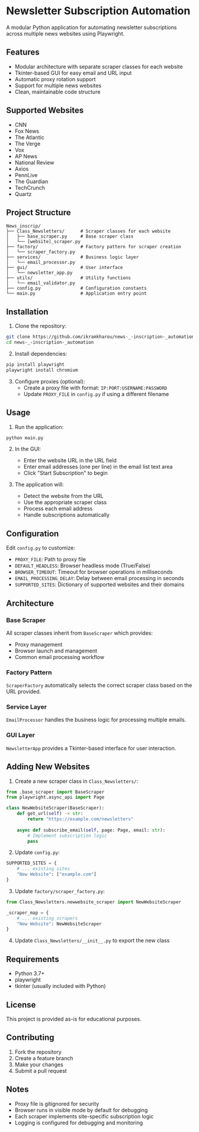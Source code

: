 # Newsletter Subscription Automation

A modular Python application for automating newsletter subscriptions across multiple news websites using Playwright.

## Features

- Modular architecture with separate scraper classes for each website
- Tkinter-based GUI for easy email and URL input
- Automatic proxy rotation support
- Support for multiple news websites
- Clean, maintainable code structure

## Supported Websites

- CNN
- Fox News
- The Atlantic
- The Verge
- Vox
- AP News
- National Review
- Axios
- PennLive
- The Guardian
- TechCrunch
- Quartz

## Project Structure

```
News_inscrip/
├── Class_Newsletters/      # Scraper classes for each website
│   ├── base_scraper.py     # Base scraper class
│   └── [website]_scraper.py
├── factory/                # Factory pattern for scraper creation
│   └── scraper_factory.py
├── services/               # Business logic layer
│   └── email_processor.py
├── gui/                    # User interface
│   └── newsletter_app.py
├── utils/                  # Utility functions
│   └── email_validator.py
├── config.py               # Configuration constants
└── main.py                 # Application entry point
```

## Installation

1. Clone the repository:
```bash
git clone https://github.com/ikramkharou/news-_-inscription-_automation.git
cd news-_-inscription-_automation
```

2. Install dependencies:
```bash
pip install playwright
playwright install chromium
```

3. Configure proxies (optional):
   - Create a proxy file with format: `IP:PORT:USERNAME:PASSWORD`
   - Update `PROXY_FILE` in `config.py` if using a different filename

## Usage

1. Run the application:
```bash
python main.py
```

2. In the GUI:
   - Enter the website URL in the URL field
   - Enter email addresses (one per line) in the email list text area
   - Click "Start Subscription" to begin

3. The application will:
   - Detect the website from the URL
   - Use the appropriate scraper class
   - Process each email address
   - Handle subscriptions automatically

## Configuration

Edit `config.py` to customize:

- `PROXY_FILE`: Path to proxy file
- `DEFAULT_HEADLESS`: Browser headless mode (True/False)
- `BROWSER_TIMEOUT`: Timeout for browser operations in milliseconds
- `EMAIL_PROCESSING_DELAY`: Delay between email processing in seconds
- `SUPPORTED_SITES`: Dictionary of supported websites and their domains

## Architecture

### Base Scraper
All scraper classes inherit from `BaseScraper` which provides:
- Proxy management
- Browser launch and management
- Common email processing workflow

### Factory Pattern
`ScraperFactory` automatically selects the correct scraper class based on the URL provided.

### Service Layer
`EmailProcessor` handles the business logic for processing multiple emails.

### GUI Layer
`NewsletterApp` provides a Tkinter-based interface for user interaction.

## Adding New Websites

1. Create a new scraper class in `Class_Newsletters/`:
```python
from .base_scraper import BaseScraper
from playwright.async_api import Page

class NewWebsiteScraper(BaseScraper):
    def get_url(self) -> str:
        return "https://example.com/newsletters"
    
    async def subscribe_email(self, page: Page, email: str):
        # Implement subscription logic
        pass
```

2. Update `config.py`:
```python
SUPPORTED_SITES = {
    # ... existing sites
    "New Website": ["example.com"]
}
```

3. Update `factory/scraper_factory.py`:
```python
from Class_Newsletters.newwebsite_scraper import NewWebsiteScraper

_scraper_map = {
    # ... existing scrapers
    "New Website": NewWebsiteScraper
}
```

4. Update `Class_Newsletters/__init__.py` to export the new class

## Requirements

- Python 3.7+
- playwright
- tkinter (usually included with Python)

## License

This project is provided as-is for educational purposes.

## Contributing

1. Fork the repository
2. Create a feature branch
3. Make your changes
4. Submit a pull request

## Notes

- Proxy file is gitignored for security
- Browser runs in visible mode by default for debugging
- Each scraper implements site-specific subscription logic
- Logging is configured for debugging and monitoring

